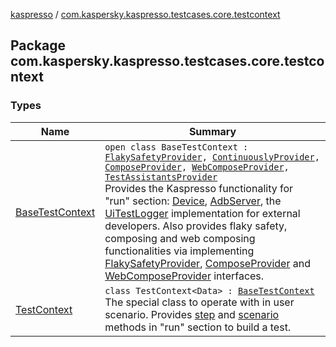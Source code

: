 [kaspresso](../index.md) / [com.kaspersky.kaspresso.testcases.core.testcontext](./index.md)

## Package com.kaspersky.kaspresso.testcases.core.testcontext

### Types

| Name | Summary |
|---|---|
| [BaseTestContext](-base-test-context.md) | `open class BaseTestContext : `[`FlakySafetyProvider`](../com.kaspersky.kaspresso.flakysafety/-flaky-safety-provider/index.md)`, `[`ContinuouslyProvider`](../com.kaspersky.kaspresso.flakysafety/-continuously-provider/index.md)`, `[`ComposeProvider`](../com.kaspersky.kaspresso.compose/-compose-provider/index.md)`, `[`WebComposeProvider`](../com.kaspersky.kaspresso.compose/-web-compose-provider/index.md)`, `[`TestAssistantsProvider`](../com.kaspersky.kaspresso.testcases.core.testassistants/-test-assistants-provider/index.md)<br>Provides the Kaspresso functionality for "run" section: [Device](../com.kaspersky.kaspresso.device/-device/index.md), [AdbServer](../com.kaspersky.kaspresso.device.server/-adb-server/index.md), the [UiTestLogger](../com.kaspersky.kaspresso.logger/-ui-test-logger.md) implementation for external developers. Also provides flaky safety, composing and web composing functionalities via implementing [FlakySafetyProvider](../com.kaspersky.kaspresso.flakysafety/-flaky-safety-provider/index.md), [ComposeProvider](../com.kaspersky.kaspresso.compose/-compose-provider/index.md) and [WebComposeProvider](../com.kaspersky.kaspresso.compose/-web-compose-provider/index.md) interfaces. |
| [TestContext](-test-context/index.md) | `class TestContext<Data> : `[`BaseTestContext`](-base-test-context.md)<br>The special class to operate with in user scenario. Provides [step](-test-context/step.md) and [scenario](-test-context/scenario.md) methods in "run" section to build a test. |
